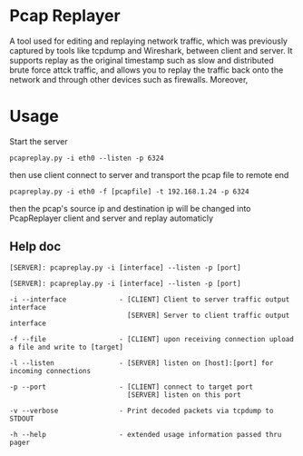 # Pcap Replayer
A tool used for editing and replaying network traffic, which was previously captured by tools like tcpdump and 	Wireshark, between client and server. It supports replay as the original timestamp such as slow and distributed brute force attck traffic, and allows you to replay the traffic back onto the network and through other devices such as firewalls. Moreover, 
# Usage
Start the server
```
pcapreplay.py -i eth0 --listen -p 6324
```
then use client connect to server and transport the pcap file to remote end
```
pcapreplay.py -i eth0 -f [pcapfile] -t 192.168.1.24 -p 6324
```
then the pcap's source ip and destination ip will be changed into PcapReplayer client and server and replay automaticly
## Help doc
```
[SERVER]: pcapreplay.py -i [interface] --listen -p [port]

[SERVER]: pcapreplay.py -i [interface] --listen -p [port]

-i --interface             - [CLIENT] Client to server traffic output interface
                             [SERVER] Server to client traffic output interface
                             
-f --file                  - [CLIENT] upon receiving connection upload a file and write to [target]

-l --listen                - [SERVER] listen on [host]:[port] for incoming connections

-p --port                  - [CLIENT] connect to target port
                             [SERVER] listen on this port

-v --verbose               - Print decoded packets via tcpdump to STDOUT

-h --help                  - extended usage information passed thru pager                         
```
